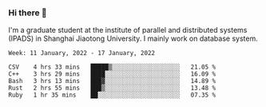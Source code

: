 ### Hi there 👋

I'm a graduate student at the institute of parallel and distributed systems (IPADS) in Shanghai Jiaotong University. I mainly work on database system.

<!--START_SECTION:waka-->
```text
Week: 11 January, 2022 - 17 January, 2022

CSV    4 hrs 33 mins   █████▒░░░░░░░░░░░░░░░░░░░   21.05 % 
C++    3 hrs 29 mins   ████░░░░░░░░░░░░░░░░░░░░░   16.09 % 
Bash   3 hrs 13 mins   ███▓░░░░░░░░░░░░░░░░░░░░░   14.89 % 
Rust   2 hrs 55 mins   ███▒░░░░░░░░░░░░░░░░░░░░░   13.48 % 
Ruby   1 hr 35 mins    ██░░░░░░░░░░░░░░░░░░░░░░░   07.35 % 
```
<!--END_SECTION:waka-->

<!--
**yqmmm/yqmmm** is a ✨ _special_ ✨ repository because its `README.md` (this file) appears on your GitHub profile.

Here are some ideas to get you started:

- 🔭 I’m currently working on ...
- 🌱 I’m currently learning ...
- 👯 I’m looking to collaborate on ...
- 🤔 I’m looking for help with ...
- 💬 Ask me about ...
- 📫 How to reach me: ...
- 😄 Pronouns: ...
- ⚡ Fun fact: ...
-->
